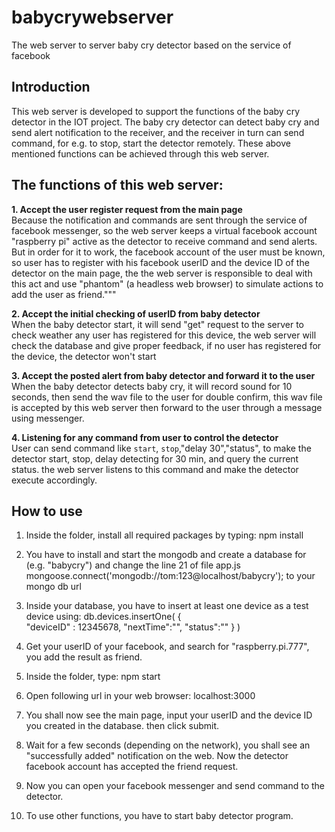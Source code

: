 # babycrywebserver
The web server to server baby cry detector based on the service of facebook
## Introduction
This web server is developed to support the functions of the baby cry detector in the IOT project.
The baby cry detector can detect baby cry and send alert notification to the receiver, and the receiver in turn can send command, for e.g. to stop, start the detector remotely.
These above mentioned functions can be achieved through this web server.

## The functions of this web server:

**1. Accept the user register request from the main page**  
	Because the notification and commands are sent through the service of facebook messenger, so the web server keeps a virtual facebook account "raspberry pi" active as the detector to receive command and send alerts. But in order for it to work, the facebook account of the user must be known, so user has to register with his facebook userID and the device ID of the detector on the main page, the the web server is responsible to deal with this act and use "phantom" (a headless web browser) to simulate actions to add the user as friend."""

**2. Accept the initial checking of userID from baby detector** </br>
   When the baby detector start, it will send "get" request to the server to check weather any user has registered for this device, the web server will check the database and give proper feedback, if no user has registered for the device, the detector won't start

**3. Accept the posted alert from baby detector and forward it to the user** </br>
   When the baby detector detects baby cry, it will record sound for 10 seconds, then send the wav file to the user for double confirm, this wav file is accepted by this web server then forward to the user through a message using messenger.

**4. Listening for any command from user to control the detector** </br>
   User can send command like `start`, `stop`,"delay 30","status", to make the detector start, stop, delay detecting for 30 min, and query the current status. the web server listens to this command and make the detector execute accordingly.

## How to use
1. Inside the folder, install all required packages by typing:
npm install

2. You have to install and start the mongodb and create a database for (e.g. "babycry") and change the line 21 of file app.js
mongoose.connect('mongodb://tom:123@localhost/babycry');
to your mongo db url

3. Inside your database, you have to insert at least one device as a test device using:
db.devices.insertOne(
   { 	
   "deviceID" : 12345678,
	"nextTime":"",
	"status":""
	}
)

4. Get your userID of your facebook, and search for "raspberry.pi.777", you add the result as friend.
5. Inside the folder, type:
   npm start
6. Open following url in your web browser:
   localhost:3000
7. You shall now see the main page, input your userID and the device ID you created in the database. then click submit.

8. Wait for a few seconds (depending on the network), you shall see an "successfully added" notification on the web. Now the detector facebook account has accepted the friend request.

9. Now you can open your facebook messenger and send command to the detector.
10. To use other functions, you have to start baby detector program.



